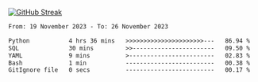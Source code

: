 [![GitHub Streak](https://streak-stats.demolab.com?user=renren-017&theme=sea&hide_border=true&background=DD272700)](https://git.io/streak-stats)

<!--START_SECTION:waka-->

```txt
From: 19 November 2023 - To: 26 November 2023

Python           4 hrs 36 mins   >>>>>>>>>>>>>>>>>>>>>>---   86.94 %
SQL              30 mins         >>-----------------------   09.50 %
YAML             9 mins          >------------------------   02.83 %
Bash             1 min           -------------------------   00.38 %
GitIgnore file   0 secs          -------------------------   00.17 %
```

<!--END_SECTION:waka-->
